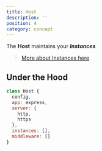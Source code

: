 ```yaml
---
title: Host
description: ''
position: 4
category: concept
---
```


The **Host** maintains your ***Instances***
> [More about Instances here](/concept/instance)

## Under the Hood

```js
class Host {
  config,
  app: express,
  server: {
    http,
    https
  },
  instances: [],
  middleware: []
}
```
